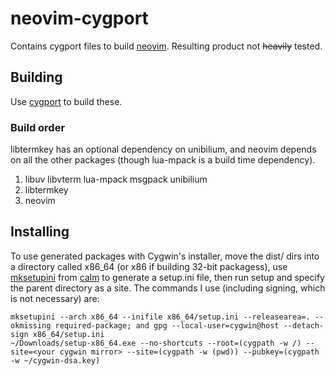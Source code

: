 # neovim-cygport
Contains cygport files to build [neovim](https://neovim.io/).  Resulting product not ~~heavily~~ tested.

## Building
Use [cygport](https://github.com/cygwinports/cygport) to build these.

### Build order
libtermkey has an optional dependency on unibilium, and neovim depends on all the other packages (though lua-mpack is a build time dependency).

1. libuv libvterm lua-mpack msgpack unibilium
1. libtermkey
1. neovim

## Installing
To use generated packages with Cygwin's installer, move the dist/<package> dirs into a directory called x86\_64 (or x86 if building 32-bit packagess), use [mksetupini](https://cygwin.com/git/?p=cygwin-apps/calm.git;a=blob;f=calm/mksetupini.py;h=e7337fe18e77003be43559f1c8a686882d11ded1;hb=bcf17529eb9ca8ae85f1df7d0f39ea9a277fd378) from [calm](https://cygwin.com/git/?p=cygwin-apps/calm.git) to generate a setup.ini file, then run setup and specify the parent directory as a site.  The commands I use (including signing, which is not necessary) are:

    mksetupini --arch x86_64 --inifile x86_64/setup.ini --releasearea=. --okmissing required-package; and gpg --local-user=cygwin@host --detach-sign x86_64/setup.ini
    ~/Downloads/setup-x86_64.exe --no-shortcuts --root=(cygpath -w /) --site=<your cygwin mirror> --site=(cygpath -w (pwd)) --pubkey=(cygpath -w ~/cygwin-dsa.key)

